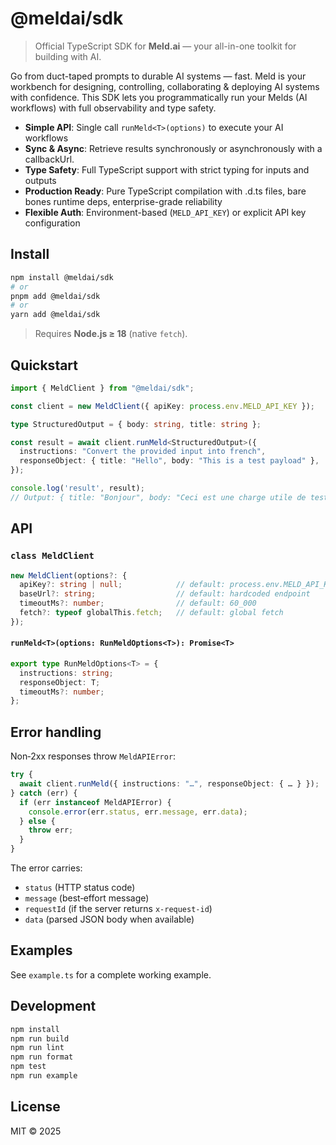 # @meldai/sdk

> Official TypeScript SDK for **Meld.ai** — your all-in-one toolkit for building with AI.

Go from duct-taped prompts to durable AI systems — fast. Meld is your workbench for designing, controlling, collaborating & deploying AI systems with confidence. This SDK lets you programmatically run your Melds (AI workflows) with full observability and type safety.

- **Simple API**: Single call `runMeld<T>(options)` to execute your AI workflows
- **Sync & Async**: Retrieve results synchronously or asynchronously with a callbackUrl.
- **Type Safety**: Full TypeScript support with strict typing for inputs and outputs  
- **Production Ready**: Pure TypeScript compilation with .d.ts files, bare bones runtime deps, enterprise-grade reliability
- **Flexible Auth**: Environment-based (`MELD_API_KEY`) or explicit API key configuration

## Install

```bash
npm install @meldai/sdk
# or
pnpm add @meldai/sdk
# or
yarn add @meldai/sdk
```

> Requires **Node.js ≥ 18** (native `fetch`).

## Quickstart

```ts
import { MeldClient } from "@meldai/sdk";

const client = new MeldClient({ apiKey: process.env.MELD_API_KEY });

type StructuredOutput = { body: string, title: string };

const result = await client.runMeld<StructuredOutput>({
  instructions: "Convert the provided input into french",
  responseObject: { title: "Hello", body: "This is a test payload" },
});

console.log('result', result);
// Output: { title: "Bonjour", body: "Ceci est une charge utile de test" }
```

## API

### `class MeldClient`

```ts
new MeldClient(options?: {
  apiKey?: string | null;            // default: process.env.MELD_API_KEY
  baseUrl?: string;                  // default: hardcoded endpoint
  timeoutMs?: number;                // default: 60_000
  fetch?: typeof globalThis.fetch;   // default: global fetch
});
```

#### `runMeld<T>(options: RunMeldOptions<T>): Promise<T>`

```ts
export type RunMeldOptions<T> = {
  instructions: string;
  responseObject: T;
  timeoutMs?: number;
};
```

## Error handling

Non‑2xx responses throw `MeldAPIError`:

```ts
try {
  await client.runMeld({ instructions: "…", responseObject: { … } });
} catch (err) {
  if (err instanceof MeldAPIError) {
    console.error(err.status, err.message, err.data);
  } else {
    throw err;
  }
}
```

The error carries:
- `status` (HTTP status code)
- `message` (best‑effort message)
- `requestId` (if the server returns `x-request-id`)
- `data` (parsed JSON body when available)

## Examples

See `example.ts` for a complete working example.

## Development

```bash
npm install
npm run build
npm run lint
npm run format
npm test
npm run example
```

## License

MIT © 2025
